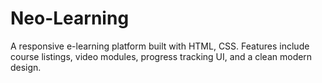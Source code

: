 # Neo-Learning
 A responsive e-learning platform built with HTML, CSS. Features include course listings, video modules, progress tracking UI, and a clean modern design.
